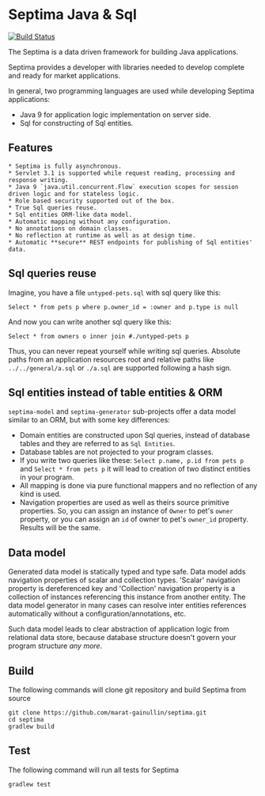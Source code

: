 # Septima Java & Sql

[![Build Status](https://travis-ci.org/marat-gainullin/septima.svg?branch=master)](https://travis-ci.org/marat-gainullin/septima)

The Septima is a data driven framework for building Java applications.

Septima provides a developer with libraries needed to develop complete and ready for market applications.

In general, two programming languages are used while developing Septima applications:
* Java 9 for application logic implementation on server side.
* Sql for constructing of Sql entities.

## Features
    * Septima is fully asynchronous.
    * Servlet 3.1 is supported while request reading, processing and response writing.
    * Java 9 `java.util.concurrent.Flow` execution scopes for session driven logic and for stateless logic.
    * Role based security supported out of the box.
    * True Sql queries reuse.
    * Sql entities ORM-like data model.
    * Automatic mapping without any configuration.
    * No annotations on domain classes.
    * No reflection at runtime as well as at design time.
    * Automatic **secure** REST endpoints for publishing of Sql entities' data.

## Sql queries reuse
Imagine, you have a file `untyped-pets.sql` with sql query like this:
```
Select * from pets p where p.owner_id = :owner and p.type is null
```
And now you can write another sql query like this:
```
Select * from owners o inner join #./untyped-pets p
```
Thus, you can never repeat yourself while writing sql queries.
Absolute paths from an application resources root and relative paths like `../../general/a.sql` or `./a.sql` are supported following a hash sign.

## Sql entities instead of table entities & ORM
`septima-model` and `septima-generator` sub-projects offer a data model similar to an ORM, but with some key differences:
* Domain entities are constructed upon Sql queries, instead of database tables and they are referred to as `Sql Entities`.
* Database tables are not projected to your program classes.
* If you write two queries like these: `Select p.name, p.id from pets p` and `Select * from pets p` it will lead to creation of two distinct entities in your program.
* All mapping is done via pure functional mappers and no reflection of any kind is used.
* Navigation properties are used as well as theirs source primitive properties.
So, you can assign an instance of `Owner` to pet's `owner` property, or you can assign an `id` of owner to pet's `owner_id` property. Results will be the same.

## Data model
Generated data model is statically typed and type safe.
Data model adds navigation properties of scalar and collection types.
'Scalar' navigation property is dereferenced key and 'Collection' navigation property is a collection of instances referencing this instance from another entity.
The data model generator in many cases can resolve inter entities references automatically without a configuration/annotations, etc.

Such data model leads to clear abstraction of application logic from relational data store, because database structure doesn't govern your program structure *any more*.

## Build
The following commands will clone git repository and build Septima from source
```
git clone https://github.com/marat-gainullin/septima.git
cd septima
gradlew build
```

## Test
The following command will run all tests for Septima
```
gradlew test
```
